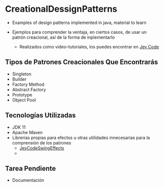 # CreationalDessignPatterns
- Examples of design patterns implemented in java, material to learn

- Ejemplos para comprender la ventaja, en ciertos casos, de usar un patrón creacional, así de la forma de inplementarlo
  - Realizados como video-tutoriales, los puedes encontrar en <a href="https://www.youtube.com/watch?v=yWLt4aXoMwM&list=PLjJ8HhsSfskg8R_WvT71LDJW8bvkoaeUT">Jey Code</a>


## Tipos de Patrones Creacionales Que Encontrarás
- Singleton
- Builder
- Factory Method
- Abstract Factory
- Prototype
- Object Pool

## Tecnologías Utilizadas
- JDK 11
- Apache Maven
- Librerías propias para efectos u otras utilidades innecesarias para la comprensión de los patrones
  - <a href="https://github.com/Javi3Code/JeyCodeSwingEffects.git">JeyCodeSwingEffects</a>
  - <a href="https://github.com/Javi3Code/JeyCodeSwingEffects.git"></a>
## Tarea Pendiente
- Documentación
